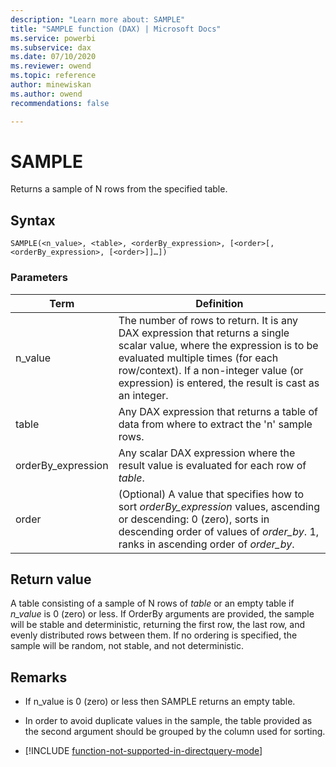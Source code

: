 ```yaml
---
description: "Learn more about: SAMPLE"
title: "SAMPLE function (DAX) | Microsoft Docs"
ms.service: powerbi 
ms.subservice: dax 
ms.date: 07/10/2020
ms.reviewer: owend
ms.topic: reference
author: minewiskan
ms.author: owend 
recommendations: false

---
```

# SAMPLE

Returns a sample of N rows from the specified table.  
  
## Syntax  
  
```dax
SAMPLE(<n_value>, <table>, <orderBy_expression>, [<order>[, <orderBy_expression>, [<order>]]…])  
```
  
### Parameters  

|Term|Definition|  
|---------|---------|
|n_value       |  The number of rows to return. It is any DAX expression that returns a single scalar value, where the expression is to be evaluated multiple times (for each row/context). If a non-integer value (or expression) is entered, the result is cast as an integer.         |
|table     |   Any DAX expression that returns a table of data from where to extract the 'n' sample rows.       |
|orderBy_expression      |   Any scalar DAX expression where the result value is evaluated for each row of *table*.        |
|order       |  (Optional) A value that specifies how to sort *orderBy_expression* values, ascending or descending: 0 (zero), sorts in descending order of values of *order_by*. 1, ranks in ascending order of *order_by*.     |
  
## Return value

A table consisting of a sample of N rows of *table* or an empty table if *n_value* is 0 (zero) or less. If OrderBy arguments are provided, the sample will be stable and deterministic, returning the first row, the last row, and evenly distributed rows between them. If no ordering is specified, the sample will be random, not stable, and not deterministic.  
  
## Remarks  
  
- If n_value is 0 (zero) or less then SAMPLE returns an empty table.  

- In order to avoid duplicate values in the sample, the table provided as the second argument should be grouped by the column used for sorting.

- [!INCLUDE [function-not-supported-in-directquery-mode](includes/function-not-supported-in-directquery-mode.md)]
